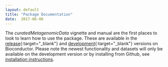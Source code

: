 ```yaml
---
layout: default
title: "Package Documentation"
date:  2017-06-06
---
```


The *curatedMetagenomicData* vignette and manual are the first places to look to learn how to use the package. These are available in the [release](http://bioconductor.org/packages/curatedMetagenomicData){:target="_blank"} and [development](http://bioconductor.org/packages/devel/data/experiment/html/curatedMetagenomicData.html){:target="_blank"} versions on  Bioconductor. Please note the newest functionality and datasets will only be available on the development version or by installing from Github, see [installation instructions](https://waldronlab.github.io/curatedMetagenomicData/getting-started/).
